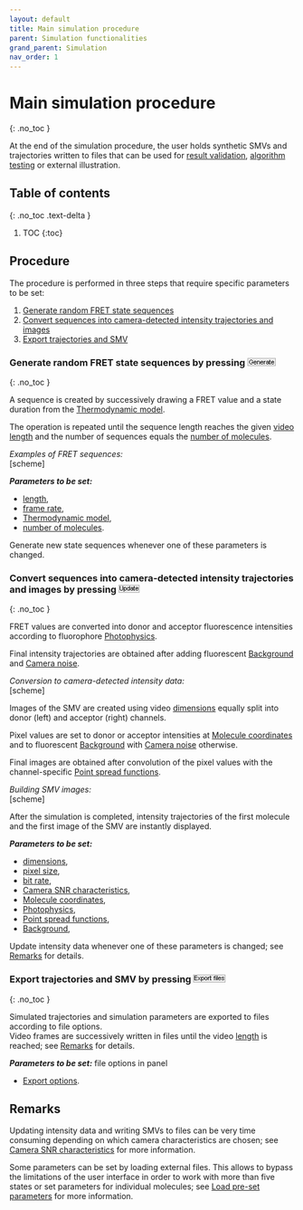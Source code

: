 ```yaml
---
layout: default
title: Main simulation procedure
parent: Simulation functionalities
grand_parent: Simulation
nav_order: 1
---
```


# Main simulation procedure 
{: .no_toc }

At the end of the simulation procedure, the user holds synthetic SMVs and trajectories written to files that can be used for 
[result validation](../../tutorials/validate-results), 
[algorithm testing](../../tutorials/test-algorithms) or external illustration.

## Table of contents 
{: .no_toc .text-delta }

1. TOC
{:toc}

## Procedure

The procedure is performed in three steps that require specific parameters to be set:

1. [Generate random FRET state sequences](#step1)
1. [Convert sequences into camera-detected intensity trajectories and images](#step2)
1. [Export trajectories and SMV](#step3)

### <span id="step1">Generate random FRET state sequences by pressing <img src="../../assets/images/but_sim_generate.png" alt="Generate"/></span>
{: .no_toc }

A sequence is created by successively drawing a FRET value and a state duration from the 
[Thermodynamic model](../panels/panel-molecules#thermodynamic-model).

The operation is repeated until the sequence length reaches the given 
[video length](../panels/panel-video-parameters#length) and the number of sequences equals the 
[number of molecules](../panels/panel-molecules#number-of-molecules-n).

*Examples of FRET sequences:*  
[scheme]  

***Parameters to be set:***

- [length](../panels/panel-video-parameters#length),
- [frame rate](../panels/panel-video-parameters#frame-rate),
- [Thermodynamic model](../panels/panel-molecules#thermodynamic-model), 
- [number of molecules](../panels/panel-molecules#number-of-molecules-n).

Generate new state sequences whenever one of these parameters is changed.

### <span id="step2">Convert sequences into camera-detected intensity trajectories and images by pressing <img src="../../assets/images/but_sim_update.png" alt="Update"/><span>
{: .no_toc }

FRET values are converted into donor and acceptor fluorescence intensities according to fluorophore 
[Photophysics](../panels/panel-molecules#photophysics).

Final intensity trajectories are obtained after adding fluorescent
[Background](../panels/panel-experimental-setup#background) and 
[Camera noise](../panels/panel-video-parameters#camera-snr-characteristics).

*Conversion to camera-detected intensity data:*  
[scheme]  

Images of the SMV are created using video 
[dimensions](../panels/panel-video-parameters#dimensions) equally split into donor (left) and acceptor (right) channels.

Pixel values are set to donor or acceptor intensities at 
[Molecule coordinates](../panels/panel-molecules#molecule-coordinates) and to fluorescent 
[Background](../panels/panel-experimental-setup#background) with 
[Camera noise](../panels/panel-video-parameters#camera-snr-characteristics) otherwise.

Final images are obtained after convolution of the pixel values with the channel-specific 
[Point spread functions](../panels/panel-experimental-setup#point-spread-functions).  

*Building SMV images:*  
[scheme]  

After the simulation is completed, intensity trajectories of the first molecule and the first image of the SMV are instantly displayed.

***Parameters to be set:*** 
* [dimensions](../panels/panel-video-parameters#dimensions), 
* [pixel size](../panels/panel-video-parameters#pixel-size), 
* [bit rate](../panels/panel-video-parameters#bit-rate), 
* [Camera SNR characteristics](../panels/panel-video-parameters#camera-snr-characteristics), 
* [Molecule coordinates](../panels/panel-molecules#molecule-coordinates), 
* [Photophysics](../panels/panel-molecules#photophysics), 
* [Point spread functions](../panels/panel-experimental-setup#point-spread-functions), 
* [Background](../panels/panel-experimental-setup#background), 

Update intensity data whenever one of these parameters is changed; see 
[Remarks](#remarks) for details.

### <span id="step3">Export trajectories and SMV by pressing <img src="../../assets/images/but_sim_export.png" alt="Export Files"/></span>
{: .no_toc }

Simulated trajectories and simulation parameters are exported to files according to file options.  
Video frames are successively written in files until the video 
[length](../panels/panel-video-parameters#length) is reached; see 
[Remarks](#remarks) for details.

***Parameters to be set:***  file options in panel 
* [Export options](../panels/panel-export-options).
 
 
## Remarks

Updating intensity data and writing SMVs to files can be very time consuming depending on which camera characteristics are chosen; see 
[Camera SNR characteristics](../panels/panel-video-parameters#camera-snr-characteristics) for more information.

Some parameters can be set by loading external files. This allows to bypass the limitations of the user interface in order to work with more than five states or set parameters for individual molecules; see 
[Load pre-set parameters](load-preset-parameters.html) for more information.
